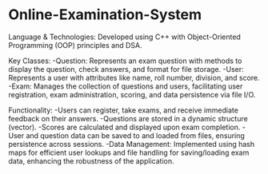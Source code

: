 # Online-Examination-System

Language & Technologies: Developed using C++ with Object-Oriented Programming (OOP) principles and DSA.

Key Classes:
-Question: Represents an exam question with methods to display the question, check answers, and format for file storage.
-User: Represents a user with attributes like name, roll number, division, and score.
-Exam: Manages the collection of questions and users, facilitating user registration, exam administration, scoring, and data persistence via file I/O.

Functionality:
-Users can register, take exams, and receive immediate feedback on their answers.
-Questions are stored in a dynamic structure (vector).
-Scores are calculated and displayed upon exam completion.
-User and question data can be saved to and loaded from files, ensuring persistence across sessions.
-Data Management: Implemented using hash maps for efficient user lookups and file handling for saving/loading exam data, enhancing the robustness of the application.

